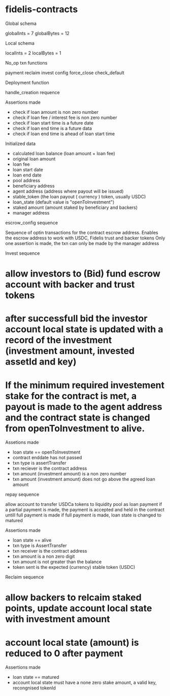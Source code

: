 # fidelis-contracts

Global schema

globalInts = 7
globalBytes = 12

Local schema

localInts = 2
localBytes = 1
      
      
No_op txn functions

payment
reclaim
invest
config
force_close
check_default

Deployment function

handle_creation requence

Assertions made

- check if loan amount is non zero number
- check if loan fee / interest fee is non zero number
- check if loan start time is a future date
- check if loan end time is a future data
- check if loan end time is ahead of loan start time

Initialized data

- calculated loan balance (loan amount + loan fee)
- original loan amount
- loan fee
- loan start date
- loan end date
- pool address
- beneficiary address
- agent address (address where payout will be issued)
- stable_token (the loan payout ( currency ) token, usually USDC)
- loan_state (default value is "openToInvestment")
- staked amount (amount staked by beneficiary and backers)
- manager address

escrow_config sequence

Sequence of optin  transactions for the contract escrow address. Enables the escrow address to work with USDC,  Fidelis trust and backer tokens
Only one assertion is made, the txn can only be made by the manager address


Invest sequence

# allow investors to (Bid) fund escrow account with backer and trust tokens
# after successfull bid the investor account local state is updated with a record of the investment (investment amount, invested assetId and key)
# If the minimum required investement stake for the contract is met, a payout is made to the agent address and the contract state is changed from openToInvestment to alive.

Assetions made

-  loan state == openToInvestment
-  contract enddate has not passed
-  txn type is assertTransfer
-  txn reciever is the contract address
-  txn amount (investment amount) is a non zero number
-  txn amount (investment amount) does not go above the agreed loan amount

repay sequence

allow account to transfer USDCa tokens to liquidity pool as loan payment
if a partial payment is made, the payment is accepted and held in the contract untill full payment is made
if full payment is made,  loan state is changed to matured

Assertions made

- loan state == alive
- txn type is AssertTransfer
- txn receiver is the contract address
- txn amount is a non zero digit
- txn amount is not greater than the balance
- token sent is the expected (currency) stable token (USDC)


Reclaim sequence

# allow backers to relcaim staked points, update account local state with investment amount
# account local state (amount) is reduced to 0 after payment
Assertions made

-  loan state == matured
-  account local state must have a none zero stake amount, a valid key, recongnised tokenId

